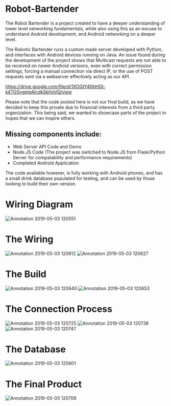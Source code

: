 # Robot-Bartender
The Robot Bartender is a project created to have a deeper understanding of lower level networking fundamentals, while also using this as an excuse to understand Android development, and Android networking on a deeper level. 

The Robotic Bartender runs a custom made server developed with Python, and interfaces with Android devices running on Java. An issue found during the development of the project shows that Multicast requests are not able to be received on newer Android versions, even with correct permission settings, forcing a manual connection via direct IP, or the use of POST requests sent via a webserver effectively acting as our API. 

https://drive.google.com/file/d/1XOGtY40bHGt-k4TGSvgmpAIcdkSkHoVQ/view

Please note that the code posted here is not our final build, as we have decided to keep this private due to financial interests from a third party organization. This being said, we wanted to showcase parts of the project in hopes that we can inspire others. 

## Missing components include:
 - Web Server API Code and Demo
 - Node.JS Code (The project was switched to Node.JS from Flask/Python Server for compatability and performance requirements)
 - Completed Android Application

The code available however, is fully working with Android phones, and has a small drink database populated for testing, and can be used by those looking to build their own version.

# Wiring Diagram
![Annotation 2019-05-03 120551](https://user-images.githubusercontent.com/15949137/57159903-24215200-6d9c-11e9-9cbd-f0ea46b63e96.jpg)

# The Wiring
![Annotation 2019-05-03 120612](https://user-images.githubusercontent.com/15949137/57159904-24215200-6d9c-11e9-8c94-82550f6f7197.jpg)
![Annotation 2019-05-03 120627](https://user-images.githubusercontent.com/15949137/57159905-24215200-6d9c-11e9-80bc-1517c0f11f47.jpg)

# The Build
![Annotation 2019-05-03 120640](https://user-images.githubusercontent.com/15949137/57159907-24215200-6d9c-11e9-8d1c-6d12ca23b7fd.jpg)
![Annotation 2019-05-03 120653](https://user-images.githubusercontent.com/15949137/57159908-24215200-6d9c-11e9-8d36-d79f2c466fe2.jpg)

# The Connection Process
![Annotation 2019-05-03 120725](https://user-images.githubusercontent.com/15949137/57159915-271c4280-6d9c-11e9-8db0-34900b468c3f.jpg)
![Annotation 2019-05-03 120738](https://user-images.githubusercontent.com/15949137/57159916-271c4280-6d9c-11e9-9e53-21fdc5fb924a.jpg)
![Annotation 2019-05-03 120747](https://user-images.githubusercontent.com/15949137/57159917-271c4280-6d9c-11e9-9c9b-b304cc5987cb.jpg)

# The Database
![Annotation 2019-05-03 120801](https://user-images.githubusercontent.com/15949137/57159918-27b4d900-6d9c-11e9-86c0-ee5bab8449d0.jpg)

# The Final Product
![Annotation 2019-05-03 120706](https://user-images.githubusercontent.com/15949137/57159919-27b4d900-6d9c-11e9-8761-0e0aeabe88f4.jpg)
<source src="https://drive.google.com/file/d/1XOGtY40bHGt-k4TGSvgmpAIcdkSkHoVQ/preview" type='video/mp4'>

